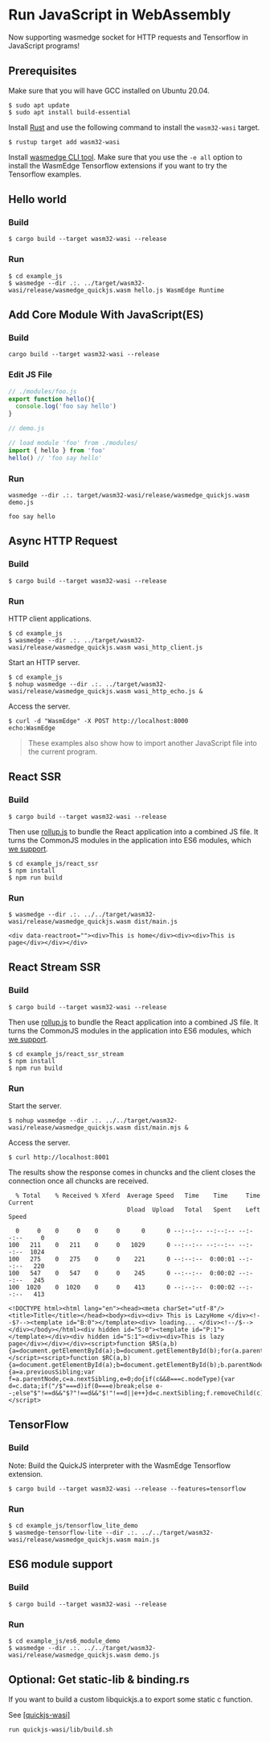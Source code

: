 # Run JavaScript in WebAssembly

Now supporting wasmedge socket for HTTP requests and Tensorflow in JavaScript programs!

## Prerequisites

Make sure that you will have GCC installed on Ubuntu 20.04.

```shell
$ sudo apt update
$ sudo apt install build-essential
```

Install [Rust](https://www.rust-lang.org/tools/install) and use the following command to install the `wasm32-wasi` target.

```shell
$ rustup target add wasm32-wasi
```

Install [wasmedge CLI tool](https://wasmedge.org/book/en/start/install.html). Make sure that you use the `-e all` option to install the WasmEdge Tensorflow extensions if you want to try the Tensorflow examples.

## Hello world

### Build

```shell
$ cargo build --target wasm32-wasi --release
```

### Run

```shell
$ cd example_js
$ wasmedge --dir .:. ../target/wasm32-wasi/release/wasmedge_quickjs.wasm hello.js WasmEdge Runtime
```

## Add Core Module With JavaScript(ES)

### Build

```shell
cargo build --target wasm32-wasi --release
```

### Edit JS File

```javascript
// ./modules/foo.js
export function hello(){
  console.log('foo say hello')
}
```
```javascript
// demo.js

// load module 'foo' from ./modules/
import { hello } from 'foo' 
hello() // 'foo say hello'

```

### Run
```shell
wasmedge --dir .:. target/wasm32-wasi/release/wasmedge_quickjs.wasm demo.js

foo say hello
```

### 

## Async HTTP Request

### Build

```shell
$ cargo build --target wasm32-wasi --release
```

### Run

HTTP client applications.

```shell
$ cd example_js
$ wasmedge --dir .:. ../target/wasm32-wasi/release/wasmedge_quickjs.wasm wasi_http_client.js
```

Start an HTTP server.

```
$ cd example_js
$ nohup wasmedge --dir .:. ../target/wasm32-wasi/release/wasmedge_quickjs.wasm wasi_http_echo.js &
```

Access the server.

```shell
$ curl -d "WasmEdge" -X POST http://localhost:8000
echo:WasmEdge
```

> These examples also show how to import another JavaScript file into the current program.

## React SSR

### Build

```shell
$ cargo build --target wasm32-wasi --release
```

Then use [rollup.js](https://rollupjs.org/) to bundle the React application into a combined JS file. It turns the CommonJS modules in the application into ES6 modules, which [we support](#es6-module-support).

```shell
$ cd example_js/react_ssr
$ npm install
$ npm run build
```

### Run

```shell
$ wasmedge --dir .:. ../../target/wasm32-wasi/release/wasmedge_quickjs.wasm dist/main.js

<div data-reactroot=""><div>This is home</div><div><div>This is page</div></div></div>
```

## React Stream SSR

### Build

```shell
$ cargo build --target wasm32-wasi --release
```

Then use [rollup.js](https://rollupjs.org/) to bundle the React application into a combined JS file. It turns the CommonJS modules in the application into ES6 modules, which [we support](#es6-module-support).

```shell
$ cd example_js/react_ssr_stream
$ npm install
$ npm run build
```

### Run

Start the server.

```shell
$ nohup wasmedge --dir .:. ../../target/wasm32-wasi/release/wasmedge_quickjs.wasm dist/main.mjs &
```

Access the server.

```shell
$ curl http://localhost:8001
```

The results show the response comes in chuncks and the client closes the connection once all chuncks are received.

```shell
  % Total    % Received % Xferd  Average Speed   Time    Time     Time  Current
                                 Dload  Upload   Total   Spent    Left  Speed

  0     0    0     0    0     0      0      0 --:--:-- --:--:-- --:--:--     0
100   211    0   211    0     0   1029      0 --:--:-- --:--:-- --:--:--  1024
100   275    0   275    0     0    221      0 --:--:--  0:00:01 --:--:--   220
100   547    0   547    0     0    245      0 --:--:--  0:00:02 --:--:--   245
100  1020    0  1020    0     0    413      0 --:--:--  0:00:02 --:--:--   413

<!DOCTYPE html><html lang="en"><head><meta charSet="utf-8"/><title>Title</title></head><body><div><div> This is LazyHome </div><!--$?--><template id="B:0"></template><div> loading... </div><!--/$--></div></body></html><div hidden id="S:0"><template id="P:1"></template></div><div hidden id="S:1"><div><div>This is lazy page</div></div></div><script>function $RS(a,b){a=document.getElementById(a);b=document.getElementById(b);for(a.parentNode.removeChild(a);a.firstChild;)b.parentNode.insertBefore(a.firstChild,b);b.parentNode.removeChild(b)};$RS("S:1","P:1")</script><script>function $RC(a,b){a=document.getElementById(a);b=document.getElementById(b);b.parentNode.removeChild(b);if(a){a=a.previousSibling;var f=a.parentNode,c=a.nextSibling,e=0;do{if(c&&8===c.nodeType){var d=c.data;if("/$"===d)if(0===e)break;else e--;else"$"!==d&&"$?"!==d&&"$!"!==d||e++}d=c.nextSibling;f.removeChild(c);c=d}while(c);for(;b.firstChild;)f.insertBefore(b.firstChild,c);a.data="$";a._reactRetry&&a._reactRetry()}};$RC("B:0","S:0")</script>
```

## TensorFlow

### Build

Note: Build the QuickJS interpreter with the WasmEdge Tensorflow extension.

```shell
$ cargo build --target wasm32-wasi --release --features=tensorflow
```

### Run

```shell
$ cd example_js/tensorflow_lite_demo
$ wasmedge-tensorflow-lite --dir .:. ../../target/wasm32-wasi/release/wasmedge_quickjs.wasm main.js
```

## ES6 module support

### Build

```shell
$ cargo build --target wasm32-wasi --release
```

### Run

```shell
$ cd example_js/es6_module_demo
$ wasmedge --dir .:. ../../target/wasm32-wasi/release/wasmedge_quickjs.wasm demo.js
```

## Optional: Get static-lib & binding.rs

If you want to build a custom libquickjs.a to export some static c function.

See [[quickjs-wasi]](https://github.com/second-state/quickjs-wasi)

```shell
run quickjs-wasi/lib/build.sh
```
